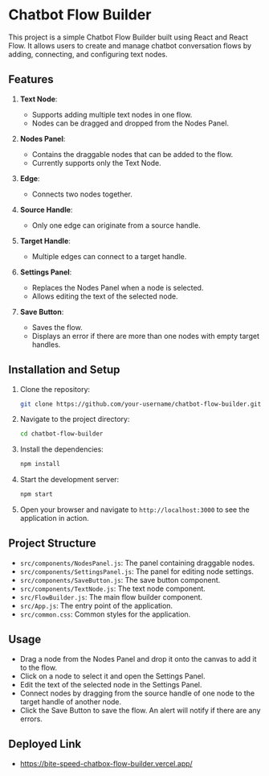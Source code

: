 # Chatbot Flow Builder

This project is a simple Chatbot Flow Builder built using React and React Flow. It allows users to create and manage chatbot conversation flows by adding, connecting, and configuring text nodes.

## Features

1. **Text Node**:

   - Supports adding multiple text nodes in one flow.
   - Nodes can be dragged and dropped from the Nodes Panel.

2. **Nodes Panel**:

   - Contains the draggable nodes that can be added to the flow.
   - Currently supports only the Text Node.

3. **Edge**:

   - Connects two nodes together.

4. **Source Handle**:

   - Only one edge can originate from a source handle.

5. **Target Handle**:

   - Multiple edges can connect to a target handle.

6. **Settings Panel**:

   - Replaces the Nodes Panel when a node is selected.
   - Allows editing the text of the selected node.

7. **Save Button**:
   - Saves the flow.
   - Displays an error if there are more than one nodes with empty target handles.

## Installation and Setup

1. Clone the repository:

   ```bash
   git clone https://github.com/your-username/chatbot-flow-builder.git
   ```

2. Navigate to the project directory:

   ```bash
   cd chatbot-flow-builder
   ```

3. Install the dependencies:

   ```bash
   npm install
   ```

4. Start the development server:

   ```bash
   npm start
   ```

5. Open your browser and navigate to `http://localhost:3000` to see the application in action.

## Project Structure

- `src/components/NodesPanel.js`: The panel containing draggable nodes.
- `src/components/SettingsPanel.js`: The panel for editing node settings.
- `src/components/SaveButton.js`: The save button component.
- `src/components/TextNode.js`: The text node component.
- `src/FlowBuilder.js`: The main flow builder component.
- `src/App.js`: The entry point of the application.
- `src/common.css`: Common styles for the application.

## Usage

- Drag a node from the Nodes Panel and drop it onto the canvas to add it to the flow.
- Click on a node to select it and open the Settings Panel.
- Edit the text of the selected node in the Settings Panel.
- Connect nodes by dragging from the source handle of one node to the target handle of another node.
- Click the Save Button to save the flow. An alert will notify if there are any errors.

## Deployed Link

- https://bite-speed-chatbox-flow-builder.vercel.app/
